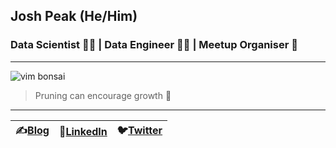## Josh Peak (He/Him)
### Data Scientist 👨‍🔬  | Data Engineer 👨‍💻 | Meetup Organiser 👋

---

![vim bonsai](https://joshpeak.net/images/vim-bonsai.svg)

> Pruning can encourage growth 🌳 

---


| ✍️[Blog](https://joshpeak.net/) | 🤝[LinkedIn](https://au.linkedin.com/in/neozenith) | 🐦[Twitter](https://twitter.com/_neozenith) |
|-|-|-|
